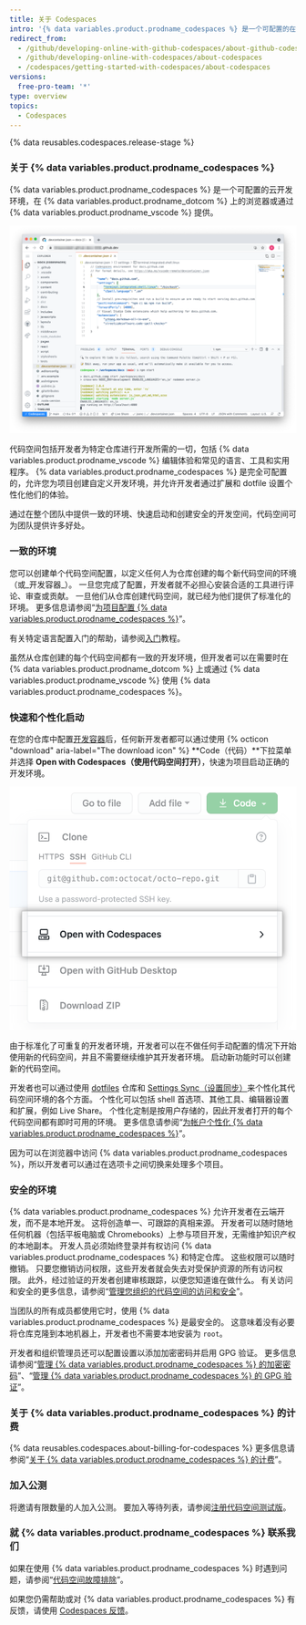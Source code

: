 ```yaml
---
title: 关于 Codespaces
intro: '{% data variables.product.prodname_codespaces %} 是一个可配置的在线开发环境，由 {% data variables.product.prodname_dotcom %} 托管并由 {% data variables.product.prodname_vscode %} 支持，允许您完全在云端开发。'
redirect_from:
  - /github/developing-online-with-github-codespaces/about-github-codespaces
  - /github/developing-online-with-codespaces/about-codespaces
  - /codespaces/getting-started-with-codespaces/about-codespaces
versions:
  free-pro-team: '*'
type: overview
topics:
  - Codespaces
---
```


{% data reusables.codespaces.release-stage %}

### 关于 {% data variables.product.prodname_codespaces %}

{% data variables.product.prodname_codespaces %} 是一个可配置的云开发环境，在 {% data variables.product.prodname_dotcom %} 上的浏览器或通过 {% data variables.product.prodname_vscode %} 提供。

![开放的代码空间](/assets/images/help/codespaces/codespace-overview.png)

代码空间包括开发者为特定仓库进行开发所需的一切，包括 {% data variables.product.prodname_vscode %} 编辑体验和常见的语言、工具和实用程序。 {% data variables.product.prodname_codespaces %} 是完全可配置的，允许您为项目创建自定义开发环境，并允许开发者通过扩展和 dotfile 设置个性化他们的体验。

通过在整个团队中提供一致的环境、快速启动和创建安全的开发空间，代码空间可为团队提供许多好处。

### 一致的环境

您可以创建单个代码空间配置，以定义任何人为仓库创建的每个新代码空间的环境（或_开发容器_）。 一旦您完成了配置，开发者就不必担心安装合适的工具进行评论、审查或贡献。 一旦他们从仓库创建代码空间，就已经为他们提供了标准化的环境。 更多信息请参阅“[为项目配置 {% data variables.product.prodname_codespaces %}](/github/developing-online-with-codespaces/configuring-codespaces-for-your-project)”。

有关特定语言配置入门的帮助，请参阅[入门](/codespaces/getting-started-with-codespaces)教程。

虽然从仓库创建的每个代码空间都有一致的开发环境，但开发者可以在需要时在 {% data variables.product.prodname_dotcom %} 上或通过 {% data variables.product.prodname_vscode %} 使用 {% data variables.product.prodname_codespaces %}。

### 快速和个性化启动

在您的仓库中配置[开发容器](/codespaces/setting-up-your-codespace/configuring-codespaces-for-your-project#about-dev-containers)后，任何新开发者都可以通过使用 {% octicon "download" aria-label="The download icon" %} **Code（代码）**下拉菜单并选择 **Open with Codespaces（使用代码空间打开）**，快速为项目启动正确的开发环境。

![使用 Codespaces 打开按钮](/assets/images/help/codespaces/open-with-codespaces-button.png)

由于标准化了可重复的开发者环境，开发者可以在不做任何手动配置的情况下开始使用新的代码空间，并且不需要继续维护其开发者环境。 启动新功能时可以创建新的代码空间。

开发者也可以通过使用 [dotfiles](https://dotfiles.github.io/tutorials/) 仓库和 [Settings Sync（设置同步）](https://code.visualstudio.com/docs/editor/settings-sync)来个性化其代码空间环境的各个方面。 个性化可以包括 shell 首选项、其他工具、编辑器设置和扩展，例如 Live Share。 个性化定制是按用户存储的，因此开发者打开的每个代码空间都有即时可用的环境。 更多信息请参阅“[为帐户个性化 {% data variables.product.prodname_codespaces %}](/github/developing-online-with-codespaces/personalizing-codespaces-for-your-account)”。

因为可以在浏览器中访问 {% data variables.product.prodname_codespaces %}，所以开发者可以通过在选项卡之间切换来处理多个项目。

### 安全的环境

{% data variables.product.prodname_codespaces %} 允许开发者在云端开发，而不是本地开发。 这将创造单一、可跟踪的真相来源。 开发者可以随时随地任何机器（包括平板电脑或 Chromebooks）上参与项目开发，无需维护知识产权的本地副本。 开发人员必须始终登录并有权访问 {% data variables.product.prodname_codespaces %} 和特定仓库。 这些权限可以随时撤销。 只要您撤销访问权限，这些开发者就会失去对受保护资源的所有访问权限。 此外，经过验证的开发者创建审核跟踪，以便您知道谁在做什么。 有关访问和安全的更多信息，请参阅“[管理您组织的代码空间的访问和安全](/codespaces/managing-codespaces-for-your-organization/managing-access-and-security-for-your-organizations-codespaces)”。

当团队的所有成员都使用它时，使用 {% data variables.product.prodname_codespaces %} 是最安全的。 这意味着没有必要将仓库克隆到本地机器上，开发者也不需要本地安装为 `root`。

开发者和组织管理员还可以配置设置以添加加密密码并启用 GPG 验证。 更多信息请参阅“[管理 {% data variables.product.prodname_codespaces %} 的加密密码](/github/developing-online-with-codespaces/managing-encrypted-secrets-for-codespaces)”、“[管理 {% data variables.product.prodname_codespaces %} 的 GPG 验证](/github/developing-online-with-codespaces/managing-gpg-verification-for-codespaces)”。

### 关于 {% data variables.product.prodname_codespaces %} 的计费

{% data reusables.codespaces.about-billing-for-codespaces %} 更多信息请参阅“[关于 {% data variables.product.prodname_codespaces %} 的计费](/github/developing-online-with-codespaces/about-billing-for-codespaces)”。

### 加入公测

将邀请有限数量的人加入公测。 要加入等待列表，请参阅[注册代码空间测试版](https://github.com/features/codespaces/signup)。

### 就 {% data variables.product.prodname_codespaces %} 联系我们

如果在使用 {% data variables.product.prodname_codespaces %} 时遇到问题，请参阅“[代码空间故障排除](/github/developing-online-with-codespaces/troubleshooting-your-codespace)”。

如果您仍需帮助或对 {% data variables.product.prodname_codespaces %} 有反馈，请使用 [Codespaces 反馈](https://github.com/github/feedback/discussions/categories/codespaces-feedback)。
